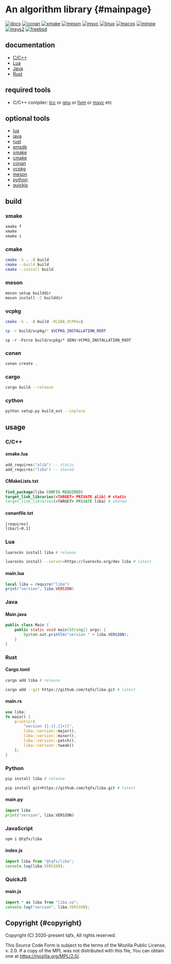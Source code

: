 # An algorithm library {#mainpage}

[![docs](https://github.com/tqfx/liba/actions/workflows/docs.yml/badge.svg)](https://github.com/tqfx/liba/actions/workflows/docs.yml)
[![conan](https://github.com/tqfx/liba/actions/workflows/conan.yml/badge.svg)](https://github.com/tqfx/liba/actions/workflows/conan.yml)
[![xmake](https://github.com/tqfx/liba/actions/workflows/xmake.yml/badge.svg)](https://github.com/tqfx/liba/actions/workflows/xmake.yml)
[![meson](https://github.com/tqfx/liba/actions/workflows/meson.yml/badge.svg)](https://github.com/tqfx/liba/actions/workflows/meson.yml)
[![msvc](https://github.com/tqfx/liba/actions/workflows/msvc.yml/badge.svg)](https://github.com/tqfx/liba/actions/workflows/msvc.yml)
[![linux](https://github.com/tqfx/liba/actions/workflows/linux.yml/badge.svg)](https://github.com/tqfx/liba/actions/workflows/linux.yml)
[![macos](https://github.com/tqfx/liba/actions/workflows/macos.yml/badge.svg)](https://github.com/tqfx/liba/actions/workflows/macos.yml)
[![mingw](https://github.com/tqfx/liba/actions/workflows/mingw.yml/badge.svg)](https://github.com/tqfx/liba/actions/workflows/mingw.yml)
[![msys2](https://github.com/tqfx/liba/actions/workflows/msys2.yml/badge.svg)](https://github.com/tqfx/liba/actions/workflows/msys2.yml)
[![freebsd](https://github.com/tqfx/liba/actions/workflows/freebsd.yml/badge.svg)](https://github.com/tqfx/liba/actions/workflows/freebsd.yml)

## documentation

- [C/C++](https://tqfx.org/liba/)
- [Lua](https://tqfx.org/liba/lua/)
- [Java](https://tqfx.org/liba/java/)
- [Rust](https://tqfx.org/liba/rust/liba/)

## required tools

- C/C++ compiler: [tcc](https://bellard.org/tcc) or [gnu](https://gcc.gnu.org) or [llvm](https://clang.llvm.org) or [msvc](https://visualstudio.microsoft.com/visual-cpp-build-tools) etc

## optional tools

- [lua](https://www.lua.org)
- [java](https://www.oracle.com/java)
- [rust](https://www.rust-lang.org)
- [emsdk](https://emscripten.org)
- [xmake](https://xmake.io)
- [cmake](https://cmake.org)
- [conan](https://conan.io)
- [vcpkg](https://vcpkg.io)
- [meson](https://mesonbuild.com)
- [python](https://www.python.org)
- [quickjs](https://github.com/bellard/quickjs)

## build

### xmake

```bash
xmake f
xmake
xmake i
```

### cmake

```bash
cmake -S . -B build
cmake --build build
cmake --install build
```

### meson

```bash
meson setup builddir
meson install -C builddir
```

### vcpkg

```bash
cmake -S . -B build -DLIBA_VCPKG=1
```

```bash
cp -r build/vcpkg/* $VCPKG_INSTALLATION_ROOT
```

```pwsh
cp -r -Force build/vcpkg/* $ENV:VCPKG_INSTALLATION_ROOT
```

### conan

```bash
conan create .
```

### cargo

```bash
cargo build --release
```

### cython

```bash
python setup.py build_ext --inplace
```

## usage

### C/C++

#### xmake.lua

```lua
add_requires("alib") -- static
add_requires("liba") -- shared
```

#### CMakeLists.txt

```cmake
find_package(liba CONFIG REQUIRED)
target_link_libraries(<TARGET> PRIVATE alib) # static
target_link_libraries(<TARGET> PRIVATE liba) # shared
```

#### conanfile.txt

```txt
[requires]
liba/[~0.1]
```

### Lua

```bash
luarocks install liba # release
```

```bash
luarocks install --server=https://luarocks.org/dev liba # latest
```

#### main.lua

```lua
local liba = require("liba")
print("version", liba.VERSION)
```

### Java

#### Main.java

```java
public class Main {
    public static void main(String[] args) {
        System.out.println("version " + liba.VERSION);
    }
}
```

### Rust

#### Cargo.toml

```bash
cargo add liba # release
```

```bash
cargo add --git https://github.com/tqfx/liba.git # latest
```

#### main.rs

```rs
use liba;
fn main() {
    println!(
        "version {}.{}.{}+{}",
        liba::version::major(),
        liba::version::minor(),
        liba::version::patch(),
        liba::version::tweak()
    );
}
```

### Python

```bash
pip install liba # release
```

```bash
pip install git+https://github.com/tqfx/liba.git # latest
```

#### main.py

```py
import liba
print("version", liba.VERSION)
```

### JavaScript

```bash
npm i @tqfx/liba
```

#### index.js

```js
import liba from "@tqfx/liba";
console.log(liba.VERSION);
```

### QuickJS

#### main.js

```js
import * as liba from "liba.so";
console.log("version", liba.VERSION);
```

## Copyright {#copyright}

Copyright (C) 2020-present tqfx, All rights reserved.

This Source Code Form is subject to the terms of the Mozilla Public
License, v. 2.0. If a copy of the MPL was not distributed with this
file, You can obtain one at <https://mozilla.org/MPL/2.0/>.

